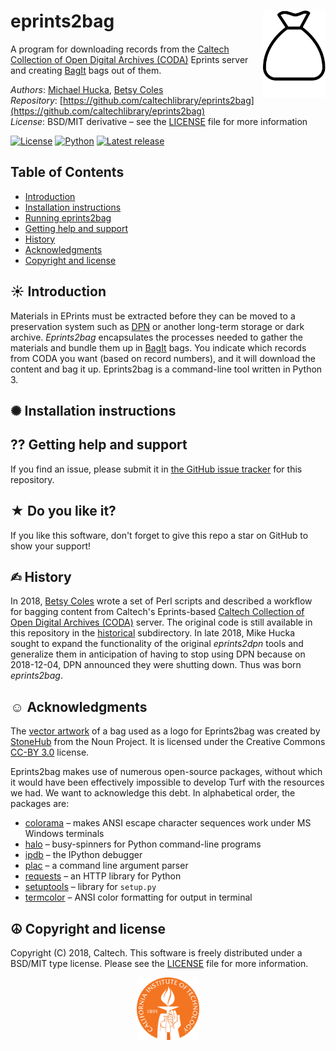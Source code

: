 eprints2bag<img width="100px" align="right" src=".graphics/noun_bag_1002779.svg">
=========

A program for downloading records from the [Caltech Collection of Open Digital Archives (CODA)](https://libguides.caltech.edu/CODA) Eprints server and creating [BagIt](https://en.wikipedia.org/wiki/BagIt) bags out of them.

*Authors*:      [Michael Hucka](http://github.com/mhucka), [Betsy Coles](https://github.com/betsycoles)<br>
*Repository*:   [https://github.com/caltechlibrary/eprints2bag](https://github.com/caltechlibrary/eprints2bag)<br>
*License*:      BSD/MIT derivative &ndash; see the [LICENSE](LICENSE) file for more information

[![License](https://img.shields.io/badge/License-BSD%203--Clause-blue.svg?style=flat-square)](https://choosealicense.com/licenses/bsd-3-clause)
[![Python](https://img.shields.io/badge/Python-3.4+-brightgreen.svg?style=flat-square)](http://shields.io)
[![Latest release](https://img.shields.io/badge/Latest_release-0.0.1-b44e88.svg?style=flat-square)](http://shields.io)

Table of Contents
-----------------

* [Introduction](#-introduction)
* [Installation instructions](#-installation-instructions)
* [Running eprints2bag](#︎-running-eprints2bag)
* [Getting help and support](#-getting-help-and-support)
* [History](#✍︎-history)
* [Acknowledgments](#︎-acknowledgments)
* [Copyright and license](#︎-copyright-and-license)

☀ Introduction
-----------------------------

Materials in EPrints must be extracted before they can be moved to a preservation system such as [DPN](https://dpn.org) or another long-term storage or dark archive.  _Eprints2bag_ encapsulates the processes needed to gather the materials and bundle them up in  [BagIt](https://en.wikipedia.org/wiki/BagIt) bags.  You indicate which records from CODA you want (based on record numbers), and it will download the content and bag it up.  Eprints2bag is a command-line tool written in Python 3.


✺ Installation instructions
---------------------------

⁇ Getting help and support
--------------------------

If you find an issue, please submit it in [the GitHub issue tracker](https://github.com/caltechlibrary/eprints2bag/issues) for this repository.


★ Do you like it?
------------------

If you like this software, don't forget to give this repo a star on GitHub to show your support!


✍︎ History
--------

In 2018, [Betsy Coles](https://github.com/betsycoles) wrote a set of Perl scripts and described a workflow for bagging content from Caltech's Eprints-based [Caltech Collection of Open Digital Archives (CODA)](https://libguides.caltech.edu/CODA) server.  The original code is still available in this repository in the [historical](historical) subdirectory.  In late 2018, Mike Hucka sought to expand the functionality of the original _eprints2dpn_ tools and generalize them in anticipation of having to stop using DPN because on 2018-12-04, DPN announced they were shutting down. Thus was born _eprints2bag_.


☺︎ Acknowledgments
-----------------------

The [vector artwork](https://thenounproject.com/search/?q=bag&i=1002779) of a bag used as a logo for Eprints2bag was created by [StoneHub](https://thenounproject.com/stonehub/) from the Noun Project.  It is licensed under the Creative Commons [CC-BY 3.0](https://creativecommons.org/licenses/by/3.0/) license.

Eprints2bag makes use of numerous open-source packages, without which it would have been effectively impossible to develop Turf with the resources we had.  We want to acknowledge this debt.  In alphabetical order, the packages are:

* [colorama](https://github.com/tartley/colorama) &ndash; makes ANSI escape character sequences work under MS Windows terminals
* [halo](https://github.com/ManrajGrover/halo) &ndash; busy-spinners for Python command-line programs
* [ipdb](https://github.com/gotcha/ipdb) &ndash; the IPython debugger
* [plac](http://micheles.github.io/plac/) &ndash; a command line argument parser
* [requests](http://docs.python-requests.org) &ndash; an HTTP library for Python
* [setuptools](https://github.com/pypa/setuptools) &ndash; library for `setup.py`
* [termcolor](https://pypi.org/project/termcolor/) &ndash; ANSI color formatting for output in terminal

☮︎ Copyright and license
---------------------

Copyright (C) 2018, Caltech.  This software is freely distributed under a BSD/MIT type license.  Please see the [LICENSE](LICENSE) file for more information.
    
<div align="center">
  <a href="https://www.caltech.edu">
    <img width="100" height="100" src=".graphics/caltech-round.svg">
  </a>
</div>

